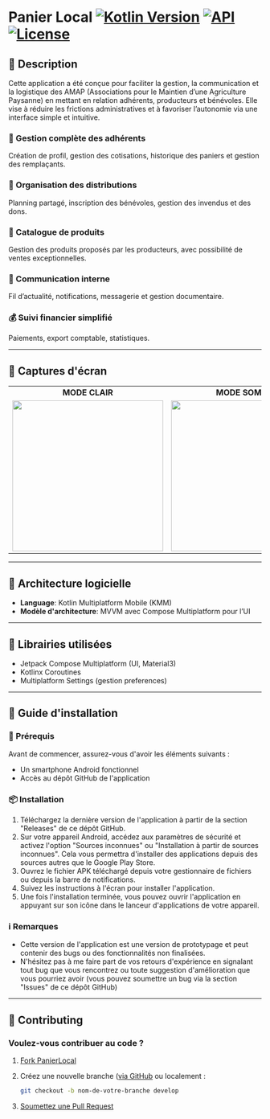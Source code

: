 # Panier Local [![Kotlin Version](https://img.shields.io/badge/kotlin-2.2.0-blue.svg)](https://kotlinlang.org) [![API](https://img.shields.io/badge/API-35%2B-brightgreen.svg?style=flat)](https://android-arsenal.com/api?level=35) [![License](https://img.shields.io/badge/License-Apache%202.0-blue.svg)](https://opensource.org/licenses/Apache-2.0)

## 📖 Description

Cette application a été conçue pour faciliter la gestion, la communication et la logistique des AMAP (Associations pour le Maintien d’une Agriculture Paysanne) en mettant en relation adhérents, producteurs et bénévoles.
Elle vise à réduire les frictions administratives et à favoriser l’autonomie via une interface simple et intuitive.

### 👤 Gestion complète des adhérents

Création de profil, gestion des cotisations, historique des paniers et gestion des remplaçants.

### 🚚 Organisation des distributions

Planning partagé, inscription des bénévoles, gestion des invendus et des dons.

### 🍓 Catalogue de produits

Gestion des produits proposés par les producteurs, avec possibilité de ventes exceptionnelles.

### 📢 Communication interne

Fil d’actualité, notifications, messagerie et gestion documentaire.

### 💰 Suivi financier simplifié

Paiements, export comptable, statistiques.

---

## 📸 Captures d'écran

<table style="width:100%">
  <tr>
    <td style="text-align:center">
      <div><b>MODE CLAIR</b></div>
    </td>
    <td style="text-align:center">
      <div><b>MODE SOMBRE</b></div>
    </td>
  </tr>
  <tr>
    <td style="text-align:center">
      <img width="300" src="https://github.com/user-attachments/assets/dd5e94af-e256-4f42-9ff3-0d8e72e60fd1" />
    </td>
    <td style="text-align:center">
      <img width="300" src="https://github.com/user-attachments/assets/02a9a5ca-e671-4dab-bcbd-c482eaef117e" />
    </td>
  </tr>
</table>

---

## 📐 Architecture logicielle

- **Language**: Kotlin Multiplatform Mobile (KMM)
- **Modèle d'architecture**: MVVM avec Compose Multiplatform pour l’UI

---

## 🚀 Librairies utilisées

* Jetpack Compose Multiplatform (UI, Material3)
* Kotlinx Coroutines
* Multiplatform Settings (gestion preferences)

---

## 📲 Guide d'installation

### 📝 Prérequis

Avant de commencer, assurez-vous d'avoir les éléments suivants :
- Un smartphone Android fonctionnel
- Accès au dépôt GitHub de l'application

### 📦 Installation

1. Téléchargez la dernière version de l'application à partir de la section "Releases" de ce dépôt GitHub.
2. Sur votre appareil Android, accédez aux paramètres de sécurité et activez l'option "Sources inconnues" ou "Installation à partir de sources inconnues". Cela vous permettra d'installer des applications depuis des sources autres que le Google Play Store.
3. Ouvrez le fichier APK téléchargé depuis votre gestionnaire de fichiers ou depuis la barre de notifications.
4. Suivez les instructions à l'écran pour installer l'application.
5. Une fois l'installation terminée, vous pouvez ouvrir l'application en appuyant sur son icône dans le lanceur d'applications de votre appareil.

### ℹ️ Remarques

- Cette version de l'application est une version de prototypage et peut contenir des bugs ou des fonctionnalités non finalisées.
- N'hésitez pas à me faire part de vos retours d'expérience en signalant tout bug que vous rencontrez ou toute suggestion d'amélioration que vous pourriez avoir (vous pouvez soumettre un bug via la section "Issues" de ce dépôt GitHub)

---

## 🤝 Contributing

### Voulez-vous contribuer au code ?

1. [Fork PanierLocal](https://github.com/davf392/panier-local/)
2. Créez une nouvelle branche ([via GitHub](https://help.github.com/articles/creating-and-deleting-branches-within-your-repository/) ou localement :

   ```bash
   git checkout -b nom-de-votre-branche develop
   ```
3. [Soumettez une Pull Request](https://github.com/davf392/panier-local/compare)
